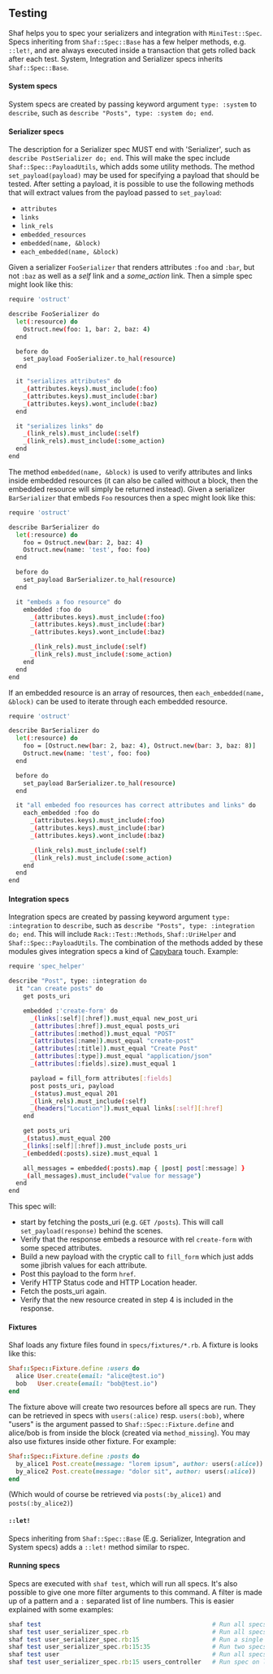 ## Testing
Shaf helps you to spec your serializers and integration with `MiniTest::Spec`. Specs inheriting from `Shaf::Spec::Base` has a few helper methods, e.g. `::let!`, and are always executed inside a transaction that gets rolled back after each test. System, Integration and Serializer specs inherits `Shaf::Spec::Base`.

#### System specs
System specs are created by passing keyword argument `type: :system` to `describe`, such as `describe "Posts", type: :system do; end`.

#### Serializer specs
The description for a Serializer spec MUST end with 'Serializer', such as `describe PostSerializer do; end`. This will make the spec include `Shaf::Spec::PayloadUtils`, which adds some utility methods. The method `set_payload(payload)` may be used for specifying a payload that should be tested. After setting a payload, it is possible to use the following methods that will extract values from the payload passed to `set_payload`:
- `attributes`
- `links`
- `link_rels`
- `embedded_resources`
- `embedded(name, &block)`  
- `each_embedded(name, &block)`  

Given a serializer `FooSerializer` that renders attributes `:foo` and `:bar`, but not `:baz` as well as a _self_ link and a _some_action_ link. Then a simple spec might look like this:
```sh
require 'ostruct'

describe FooSerializer do
  let(:resource) do
    Ostruct.new(foo: 1, bar: 2, baz: 4)
  end

  before do
    set_payload FooSerializer.to_hal(resource)
  end

  it "serializes attributes" do
    _(attributes.keys).must_include(:foo)
    _(attributes.keys).must_include(:bar)
    _(attributes.keys).wont_include(:baz)
  end

  it "serializes links" do
    _(link_rels).must_include(:self)
    _(link_rels).must_include(:some_action)
  end
end
```

The method `embedded(name, &block)` is used to verify attributes and links inside embedded resources (it can also be called without a block, then the embedded resource will simply be returned instead). Given a serializer `BarSerializer` that embeds `Foo` resources then a spec might look like this:
```sh
require 'ostruct'

describe BarSerializer do
  let(:resource) do
    foo = Ostruct.new(bar: 2, baz: 4)
    Ostruct.new(name: 'test', foo: foo)
  end

  before do
    set_payload BarSerializer.to_hal(resource)
  end

  it "embeds a foo resource" do
    embedded :foo do
      _(attributes.keys).must_include(:foo)
      _(attributes.keys).must_include(:bar)
      _(attributes.keys).wont_include(:baz)

      _(link_rels).must_include(:self)
      _(link_rels).must_include(:some_action)
    end
  end
end
```
If an embedded resource is an array of resources, then `each_embedded(name, &block)` can be used to iterate through each embedded resource.
```sh
require 'ostruct'

describe BarSerializer do
  let(:resource) do
    foo = [Ostruct.new(bar: 2, baz: 4), Ostruct.new(bar: 3, baz: 8)]
    Ostruct.new(name: 'test', foo: foo)
  end

  before do
    set_payload BarSerializer.to_hal(resource)
  end

  it "all embeded foo resources has correct attributes and links" do
    each_embedded :foo do
      _(attributes.keys).must_include(:foo)
      _(attributes.keys).must_include(:bar)
      _(attributes.keys).wont_include(:baz)

      _(link_rels).must_include(:self)
      _(link_rels).must_include(:some_action)
    end
  end
end
```

#### Integration specs
Integration specs are created by passing keyword argument `type: :integration` to `describe`, such as `describe "Posts", type: :integration do; end`. This will include `Rack::Test::Methods`, `Shaf::UriHelper` and `Shaf::Spec::PayloadUtils`. The combination of the methods added by these modules gives integration specs a kind of [Capybara](https://github.com/teamcapybara/capybara) touch. Example:
```sh
require 'spec_helper'

describe "Post", type: :integration do
  it "can create posts" do
    get posts_uri

    embedded :'create-form' do
      _(links[:self][:href]).must_equal new_post_uri
      _(attributes[:href]).must_equal posts_uri
      _(attributes[:method]).must_equal "POST"
      _(attributes[:name]).must_equal "create-post"
      _(attributes[:title]).must_equal "Create Post"
      _(attributes[:type]).must_equal "application/json"
      _(attributes[:fields].size).must_equal 1

      payload = fill_form attributes[:fields]
      post posts_uri, payload
      _(status).must_equal 201
      _(link_rels).must_include(:self)
      _(headers["Location"]).must_equal links[:self][:href]
    end

    get posts_uri
    _(status).must_equal 200
    _(links[:self][:href]).must_include posts_uri
    _(embedded(:posts).size).must_equal 1

    all_messages = embedded(:posts).map { |post| post[:message] }
    _(all_messages).must_include("value for message")
  end
end
```
This spec will:
- start by fetching the posts_uri (e.g. `GET /posts`). This will call `set_payload(response)` behind the scenes.
- Verify that the response embeds a resource with rel `create-form` with some speced attributes.
- Build a new payload with the cryptic call to `fill_form` which just adds some jibrish values for each attribute.
- Post this payload to the form `href`.
- Verify HTTP Status code and HTTP Location header.
- Fetch the posts_uri again.
- Verify that the new resource created in step 4 is included in the response.

#### Fixtures
Shaf loads any fixture files found in `specs/fixtures/*.rb`. A fixture is looks like this:
```ruby
Shaf::Spec::Fixture.define :users do
  alice User.create(email: "alice@test.io")
  bob   User.create(email: "bob@test.io")
end
```
The fixture above will create two resources before all specs are run. They can be retrieved in specs with `users(:alice)` resp. `users(:bob)`, where "users" is the argument passed to `Shaf::Spec::Fixture.define` and alice/bob is from inside the block (created via `method_missing`). You may also use fixtures inside other fixture. For example:
```ruby
Shaf::Spec::Fixture.define :posts do
  by_alice1 Post.create(message: "lorem ipsum", author: users(:alice))
  by_alice2 Post.create(message: "dolor sit", author: users(:alice))
end
```
(Which would of course be retrieved via `posts(:by_alice1)` and `posts(:by_alice2)`)

#### `::let!`
Specs inheriting from `Shaf::Spec::Base` (E.g. Serializer, Integration and System specs) adds a `::let!` method similar to rspec.

#### Running specs
Specs are executed with `shaf test`, which will run all specs. It's also possible to give one more filter arguments to this command. A filter is made up of a pattern and a `:` separated list of line numbers. This is easier explained with some examples:
```ruby
shaf test                                               # Run all specs
shaf test user_serializer_spec.rb                       # Run all specs in user_serializer_spec.rb
shaf test user_serializer_spec.rb:15                    # Run a single spec that covers line 15 in user_serializer_spec.rb
shaf test user_serializer_spec.rb:15:35                 # Run two specs that covers line 15 resp 35 in user_serializer_spec.rb
shaf test user                                          # Run all specs in all files matching `/user/`
shaf test user_serializer_spec.rb:15 users_controller   # Run spec on line 15 in user_serializer_spec.rb and all specs in files matching `/users_controller/`
```
